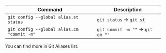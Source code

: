 
| Command                                    | Description                       |
| ------------------------------------------ | --------------------------------- |
| `git config --global alias.st status`      | `git status` -> `git st`          |
| `git config --global alias.cm "commit -m"` | `git commit -m ""` -> `git cm ""` |
You can find more in Git Aliases list.